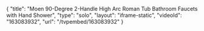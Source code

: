 {
    "title": "Moen 90-Degree 2-Handle High Arc Roman Tub Bathroom Faucets with Hand Shower",
    "type": "solo",
    "layout": "iframe-static",
    "videoId": "163083932",
    "url": "\/tvpembed\/163083932"
}